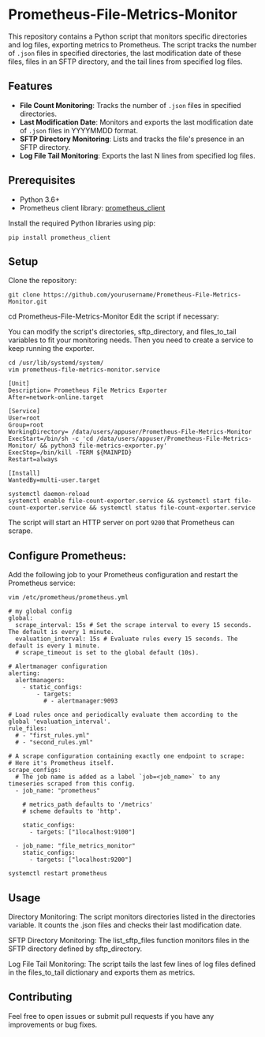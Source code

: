 # Prometheus-File-Metrics-Monitor

This repository contains a Python script that monitors specific directories and log files, exporting metrics to Prometheus. The script tracks the number of `.json` files in specified directories, the last modification date of these files, files in an SFTP directory, and the tail lines from specified log files.

## Features

- **File Count Monitoring**: Tracks the number of `.json` files in specified directories.
- **Last Modification Date**: Monitors and exports the last modification date of `.json` files in YYYYMMDD format.
- **SFTP Directory Monitoring**: Lists and tracks the file's presence in an SFTP directory.
- **Log File Tail Monitoring**: Exports the last N lines from specified log files.

## Prerequisites

- Python 3.6+
- Prometheus client library: [prometheus_client](https://github.com/prometheus/client_python)

Install the required Python libraries using pip:

```
pip install prometheus_client
```
## Setup
Clone the repository:

```
git clone https://github.com/yourusername/Prometheus-File-Metrics-Monitor.git
```
cd Prometheus-File-Metrics-Monitor
Edit the script if necessary:

You can modify the script's directories, sftp_directory, and files_to_tail variables to fit your monitoring needs. Then you need to create a service to keep running the exporter.

```
cd /usr/lib/systemd/system/
vim prometheus-file-metrics-monitor.service
```
```
[Unit]
Description= Prometheus File Metrics Exporter
After=network-online.target

[Service]
User=root
Group=root
WorkingDirectory= /data/users/appuser/Prometheus-File-Metrics-Monitor
ExecStart=/bin/sh -c 'cd /data/users/appuser/Prometheus-File-Metrics-Monitor/ && python3 file-metrics-exporter.py'
ExecStop=/bin/kill -TERM ${MAINPID}
Restart=always

[Install]
WantedBy=multi-user.target
```
```
systemctl daemon-reload
systemctl enable file-count-exporter.service && systemctl start file-count-exporter.service && systemctl status file-count-exporter.service
```
The script will start an HTTP server on port ```9200``` that Prometheus can scrape.

## Configure Prometheus:
Add the following job to your Prometheus configuration and restart the Prometheus service:

```
vim /etc/prometheus/prometheus.yml
```

```
# my global config
global:
  scrape_interval: 15s # Set the scrape interval to every 15 seconds. The default is every 1 minute.
  evaluation_interval: 15s # Evaluate rules every 15 seconds. The default is every 1 minute.
  # scrape_timeout is set to the global default (10s).

# Alertmanager configuration
alerting:
  alertmanagers:
    - static_configs:
        - targets:
          # - alertmanager:9093

# Load rules once and periodically evaluate them according to the global 'evaluation_interval'.
rule_files:
  # - "first_rules.yml"
  # - "second_rules.yml"

# A scrape configuration containing exactly one endpoint to scrape:
# Here it's Prometheus itself.
scrape_configs:
  # The job name is added as a label `job=<job_name>` to any timeseries scraped from this config.
  - job_name: "prometheus"

    # metrics_path defaults to '/metrics'
    # scheme defaults to 'http'.

    static_configs:
      - targets: ["1localhost:9100"]

  - job_name: "file_metrics_monitor"
    static_configs:
      - targets: ["localhost:9200"]
```
```
systemctl restart prometheus
```
## Usage

Directory Monitoring:
The script monitors directories listed in the directories variable. It counts the .json files and checks their last modification date.

SFTP Directory Monitoring:
The list_sftp_files function monitors files in the SFTP directory defined by sftp_directory.

Log File Tail Monitoring:
The script tails the last few lines of log files defined in the files_to_tail dictionary and exports them as metrics.

## Contributing
Feel free to open issues or submit pull requests if you have any improvements or bug fixes.

